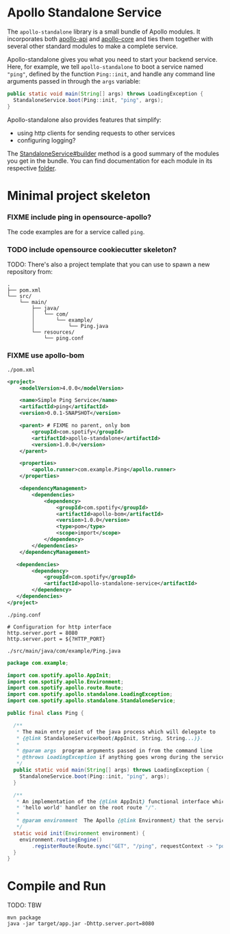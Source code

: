 Apollo Standalone Service
=========================

The `apollo-standalone` library is a small bundle of Apollo modules. It incorporates both
[apollo-api](../apollo-api) and [apollo-core](../apollo-core) and ties them together with several
other standard modules to make a complete service.

Apollo-standalone gives you what you need to start your backend service. Here, for example, we tell
`apollo-standalone` to boot a service named `"ping"`, defined by the function `Ping::init`, and
handle any command line arguments passed in through the `args` variable:

```java
public static void main(String[] args) throws LoadingException {
  StandaloneService.boot(Ping::init, "ping", args);
}
```

Apollo-standalone also provides features that simplify:
- using http clients for sending requests to other services
- configuring logging?

The [StandaloneService#builder](src/main/java/com/spotify/apollo/standalone/StandaloneService.java)
method is a good summary of the modules you get in the bundle. You can find documentation for each
module in its respective [folder](../modules).

Minimal project skeleton
========================

### FIXME include ping in opensource-apollo?

The code examples are for a service called `ping`.

### TODO include opensource cookiecutter skeleton?
TODO: There's also a project template that you can use to spawn a new repository from:


```plain
.
├── pom.xml
└── src/
    └── main/
        ├── java/
        │   └── com/
        │       └── example/
        │           └── Ping.java
        └── resources/
            └── ping.conf
```

### FIXME use apollo-bom

`./pom.xml`
```xml
<project>
    <modelVersion>4.0.0</modelVersion>

    <name>Simple Ping Service</name>
    <artifactId>ping</artifactId>
    <version>0.0.1-SNAPSHOT</version>

    <parent> # FIXME no parent, only bom
        <groupId>com.spotify</groupId>
        <artifactId>apollo-standalone</artifactId>
        <version>1.0.0</version>
    </parent>

    <properties>
        <apollo.runner>com.example.Ping</apollo.runner>
    </properties>

    <dependencyManagement>
        <dependencies>
            <dependency>
                <groupId>com.spotify</groupId>
                <artifactId>apollo-bom</artifactId>
                <version>1.0.0</version>
                <type>pom</type>
                <scope>import</scope>
            </dependency>
        </dependencies>
    </dependencyManagement>

   <dependencies>
        <dependency>
            <groupId>com.spotify</groupId>
            <artifactId>apollo-standalone-service</artifactId>
        </dependency>
   </dependencies>
</project>
```

`./ping.conf`
```
# Configuration for http interface
http.server.port = 8080
http.server.port = ${?HTTP_PORT}
```

`./src/main/java/com/example/Ping.java`
```java
package com.example;

import com.spotify.apollo.AppInit;
import com.spotify.apollo.Environment;
import com.spotify.apollo.route.Route;
import com.spotify.apollo.standalone.LoadingException;
import com.spotify.apollo.standalone.StandaloneService;

public final class Ping {

  /**
   * The main entry point of the java process which will delegate to
   * {@link StandaloneService#boot(AppInit, String, String...)}.
   *
   * @param args  program arguments passed in from the command line
   * @throws LoadingException if anything goes wrong during the service boot sequence
   */
  public static void main(String[] args) throws LoadingException {
    StandaloneService.boot(Ping::init, "ping", args);
  }

  /**
   * An implementation of the {@link AppInit} functional interface which simply sets up a
   * "hello world" handler on the root route "/".
   *
   * @param environment  The Apollo {@link Environment} that the service is in.
   */
  static void init(Environment environment) {
    environment.routingEngine()
        .registerRoute(Route.sync("GET", "/ping", requestContext -> "pong"));
  }
}
```

Compile and Run
===============
TODO: TBW
```
mvn package
java -jar target/app.jar -Dhttp.server.port=8080
```
